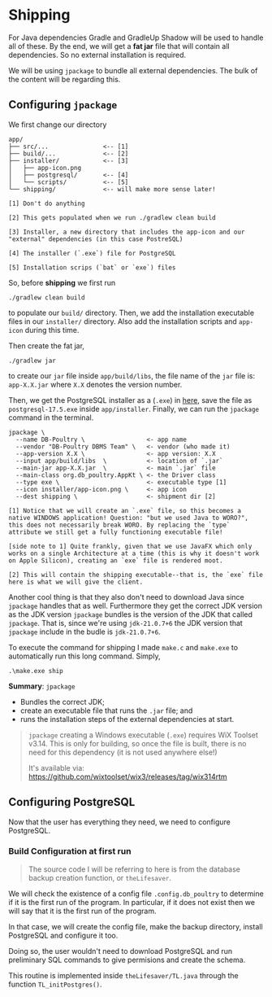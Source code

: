 # Shipping

For Java dependencies Gradle and GradleUp Shadow will be used to handle all of these. By the end, we will get a **fat jar** file that will contain all dependencies. So no external installation is required.

We will be using `jpackage` to bundle all external dependencies. The bulk of the content will be regarding this.

## Configuring `jpackage`

We first change our directory
```
app/
├── src/...               <-- [1]
├── build/...             <-- [2]
├── installer/            <-- [3]
│   ├── app-icon.png
│   ├── postgresql/       <-- [4]
│   └── scripts/          <-- [5]
└── shipping/             <-- will make more sense later!

[1] Don't do anything

[2] This gets populated when we run ./gradlew clean build

[3] Installer, a new directory that includes the app-icon and our "external" dependencies (in this case PostreSQL)

[4] The installer (`.exe`) file for PostgreSQL

[5] Installation scrips (`bat` or `exe`) files
```

So, before **shipping** we first run

```
./gradlew clean build
```

to populate our `build/` directory. Then, we add the installation executable files in our `installer/` directory. Also add the installation scripts and `app-icon` during this time.

Then create the fat jar,

```
./gradlew jar
```

to create our `jar` file inside `app/build/libs`, the file name of the `jar` file is: `app-X.X.jar` where `X.X` denotes the version number.

Then, we get the PostgreSQL installer as a (`.exe`) in [here](https://www.enterprisedb.com/downloads/postgres-postgresql-downloads), save the file as `postgresql-17.5.exe` inside `app/installer`. Finally, we can run the `jpackage` command in the terminal.

```
jpackage \
  --name DB-Poultry \                 <- app name
  --vendor "DB-Poultry DBMS Team" \   <- vendor (who made it)
  --app-version X.X \                 <- app version: X.X
  --input app/build/libs  \           <- location of `.jar`
  --main-jar app-X.X.jar  \           <- main `.jar` file
  --main-class org.db_poultry.AppKt \ <- the Driver class
  --type exe \                        <- executable type [1]
  --icon installer/app-icon.png \     <- app icon
  --dest shipping \                   <- shipment dir [2]

[1] Notice that we will create an `.exe` file, so this becomes a native WINDOWS application! Question: "but we used Java to WORO?", this does not necessarily break WORO. By replacing the `type` attribute we still get a fully functioning executable file!

[side note to 1] Quite frankly, given that we use JavaFX which only works on a single Architecture at a time (this is why it doesn't work on Apple Silicon), creating an `exe` file is rendered moot.

[2] This will contain the shipping executable--that is, the `exe` file here is what we will give the client.
```

Another cool thing is that they also don't need to download Java since `jpackage` handles that as well. Furthermore they get the correct JDK version as the JDK version `jpackage` bundles is the version of the JDK that called `jpackage`. That is, since we're using `jdk-21.0.7+6` the JDK version that `jpackage` include in the budle is `jdk-21.0.7+6`.

To execute the command for shipping I made `make.c` and `make.exe` to automatically run this long command. Simply,
```
.\make.exe ship
```

**Summary**: `jpackage`

- Bundles the correct JDK;
- create an executable file that runs the `.jar` file; and
- runs the installation steps of the external dependencies at start.

> `jpackage` creating a Windows executable (`.exe`) requires WiX Toolset v3.14. This is only for building, so once the file is built, there is no need for this dependency (it is not used anywhere else!)
> 
> It's available via: https://github.com/wixtoolset/wix3/releases/tag/wix314rtm

## Configuring PostgreSQL

Now that the user has everything they need, we need to configure PostgreSQL.

### Build Configuration at first run

> The source code I will be referring to here is from the database backup creation function, or `theLifesaver`. 

We will check the existence of a config file `.config.db_poultry` to determine if it is the first run of the program. In particular, if it does not exist then we will say that it is the first run of the program.

In that case, we will create the config file, make the backup directory, install PostgreSQL and configure it too.

Doing so, the user wouldn't need to download PostgreSQL and run preliminary SQL commands to give permisions and create the schema.

This routine is implemented inside `theLifesaver/TL.java` through the function `TL_initPostgres()`.